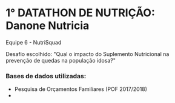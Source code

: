 # 1° DATATHON DE NUTRIÇÃO: Danone Nutricia

Equipe 6 - NutriSquad

Desafio escolhido: "Qual o impacto do Suplemento Nutricional na prevenção de quedas na população idosa?"


### Bases de dados utilizadas: 
 * Pesquisa de Orçamentos Familiares (POF 2017/2018)
 * 
